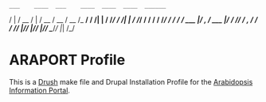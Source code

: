     ___    ____  ___    ____  ____  ____  ______
   /   |  / __ \/   |  / __ \/ __ \/ __ \/_  __/
  / /| | / /_/ / /| | / /_/ / / / / /_/ / / /
 / ___ |/ _, _/ ___ |/ ____/ /_/ / _, _/ / /
/_/  |_/_/ |_/_/  |_/_/    \____/_/ |_| /_/

ARAPORT Profile
===============

This is a [Drush](https://github.com/drush-ops/drush) make file and Drupal
Installation Profile for the [Arabidopsis Information Portal](https://araport.org).